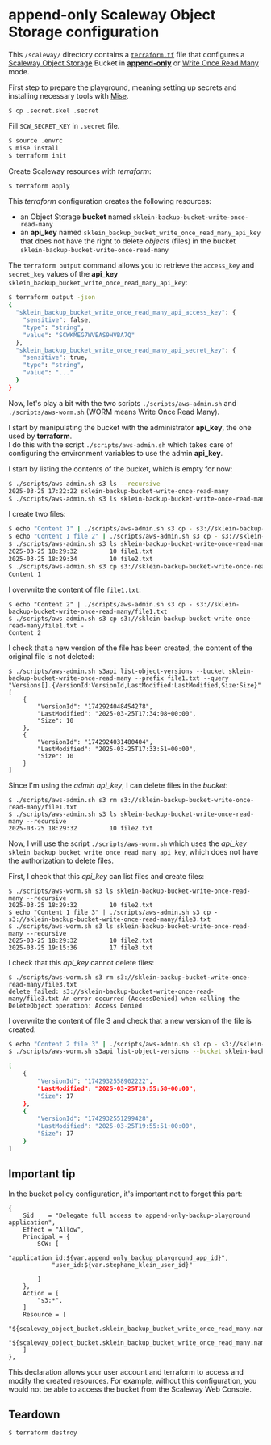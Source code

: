# append-only Scaleway Object Storage configuration

This `/scaleway/` directory contains a [`terraform.tf`](./terraform.tf) file that configures a [Scaleway Object Storage](https://www.scaleway.com/fr/object-storage/) Bucket
in [**append-only**](https://notes.sklein.xyz/Write%20Once%20Read%20Many/) or [Write Once Read Many](https://notes.sklein.xyz/Write%20Once%20Read%20Many/) mode.

First step to prepare the playground, meaning setting up secrets and installing necessary tools with [Mise](https://mise.jdx.dev/).

```
$ cp .secret.skel .secret
```

Fill `SCW_SECRET_KEY` in `.secret` file.

```sh
$ source .envrc
$ mise install
$ terraform init
```

Create Scaleway resources with *terraform*:

```sh
$ terraform apply
```

This *terraform* configuration creates the following resources:

- an Object Storage **bucket** named `sklein-backup-bucket-write-once-read-many`
- an **api_key** named `sklein_backup_bucket_write_once_read_many_api_key` that does not have the right to delete *objects* (files) in the bucket `sklein-backup-bucket-write-once-read-many`

The `terraform output` command allows you to retrieve the `access_key` and `secret_key` values of the **api_key** `sklein_backup_bucket_write_once_read_many_api_key`:

```sh
$ terraform output -json
{
  "sklein_backup_bucket_write_once_read_many_api_access_key": {
    "sensitive": false,
    "type": "string",
    "value": "SCWKMEG7WVEAS9HVBA7Q"
  },
  "sklein_backup_bucket_write_once_read_many_api_secret_key": {
    "sensitive": true,
    "type": "string",
    "value": "..."
  }
}
```

Now, let's play a bit with the two scripts `./scripts/aws-admin.sh` and `./scripts/aws-worm.sh` (WORM means Write Once Read Many).

I start by manipulating the bucket with the administrator **api_key**, the one used by **terraform**.  
I do this with the script `./scripts/aws-admin.sh` which takes care of configuring the environment variables to use the admin **api_key**.

I start by listing the contents of the bucket, which is empty for now:

```sh
$ ./scripts/aws-admin.sh s3 ls --recursive
2025-03-25 17:22:22 sklein-backup-bucket-write-once-read-many
$ ./scripts/aws-admin.sh s3 ls sklein-backup-bucket-write-once-read-many --recursive
```

I create two files:

```sh
$ echo "Content 1" | ./scripts/aws-admin.sh s3 cp - s3://sklein-backup-bucket-write-once-read-many/file1.txt
$ echo "Content 1 file 2" | ./scripts/aws-admin.sh s3 cp - s3://sklein-backup-bucket-write-once-read-many/file2.txt
$ ./scripts/aws-admin.sh s3 ls sklein-backup-bucket-write-once-read-many --recursive
2025-03-25 18:29:32         10 file1.txt
2025-03-25 18:29:34         10 file2.txt
$ ./scripts/aws-admin.sh s3 cp s3://sklein-backup-bucket-write-once-read-many/file1.txt -
Content 1
```

I overwrite the content of file `file1.txt`:

```
$ echo "Content 2" | ./scripts/aws-admin.sh s3 cp - s3://sklein-backup-bucket-write-once-read-many/file1.txt
$ ./scripts/aws-admin.sh s3 cp s3://sklein-backup-bucket-write-once-read-many/file1.txt -
Content 2
```

I check that a new version of the file has been created, the content of the original file is not deleted:

```
$ ./scripts/aws-admin.sh s3api list-object-versions --bucket sklein-backup-bucket-write-once-read-many --prefix file1.txt --query "Versions[].{VersionId:VersionId,LastModified:LastModified,Size:Size}"
[
    {
        "VersionId": "1742924048454278",
        "LastModified": "2025-03-25T17:34:08+00:00",
        "Size": 10
    },
    {
        "VersionId": "1742924031480404",
        "LastModified": "2025-03-25T17:33:51+00:00",
        "Size": 10
    }
]
```

Since I'm using the *admin* *api_key*, I can delete files in the *bucket*:

```
$ ./scripts/aws-admin.sh s3 rm s3://sklein-backup-bucket-write-once-read-many/file1.txt
$ ./scripts/aws-admin.sh s3 ls sklein-backup-bucket-write-once-read-many --recursive
2025-03-25 18:29:32         10 file2.txt
```

Now, I will use the script `./scripts/aws-worm.sh` which uses the *api_key* `sklein_backup_bucket_write_once_read_many_api_key`, which does not have the authorization to delete files.

First, I check that this *api_key* can list files and create files:

```
$ ./scripts/aws-worm.sh s3 ls sklein-backup-bucket-write-once-read-many --recursive
2025-03-25 18:29:32         10 file2.txt
$ echo "Content 1 file 3" | ./scripts/aws-admin.sh s3 cp - s3://sklein-backup-bucket-write-once-read-many/file3.txt
$ ./scripts/aws-worm.sh s3 ls sklein-backup-bucket-write-once-read-many --recursive
2025-03-25 18:29:32         10 file2.txt
2025-03-25 19:15:36         17 file3.txt
```

I check that this *api_key* cannot delete files:

```
$ ./scripts/aws-worm.sh s3 rm s3://sklein-backup-bucket-write-once-read-many/file3.txt
delete failed: s3://sklein-backup-bucket-write-once-read-many/file3.txt An error occurred (AccessDenied) when calling the DeleteObject operation: Access Denied
```

I overwrite the content of file 3 and check that a new version of the file is created:


```sh
$ echo "Content 2 file 3" | ./scripts/aws-admin.sh s3 cp - s3://sklein-backup-bucket-write-once-read-many/file3.txt
$ ./scripts/aws-worm.sh s3api list-object-versions --bucket sklein-backup-bucket-write-once-read-many --prefix file3.txt --query "Versions[].{VersionId:VersionId,LastModified:LastModified,Size:Size}"

[
    {
        "VersionId": "1742932558902222",
        "LastModified": "2025-03-25T19:55:58+00:00",
        "Size": 17
    },
    {
        "VersionId": "1742932551299428",
        "LastModified": "2025-03-25T19:55:51+00:00",
        "Size": 17
    }
]
```

## Important tip

In the bucket policy configuration, it's important not to forget this part:

```
{
    Sid    = "Delegate full access to append-only-backup-playground application",
    Effect = "Allow",
    Principal = {
        SCW: [
            "application_id:${var.append_only_backup_playground_app_id}",
            "user_id:${var.stephane_klein_user_id}"

        ]
    },
    Action = [
        "s3:*",
    ]
    Resource = [
        "${scaleway_object_bucket.sklein_backup_bucket_write_once_read_many.name}",
        "${scaleway_object_bucket.sklein_backup_bucket_write_once_read_many.name}/*"
    ]
},
```

This declaration allows your user account and terraform to access and modify the created resources.
For example, without this configuration, you would not be able to access the bucket from the Scaleway Web Console.

## Teardown

```sh
$ terraform destroy
```
